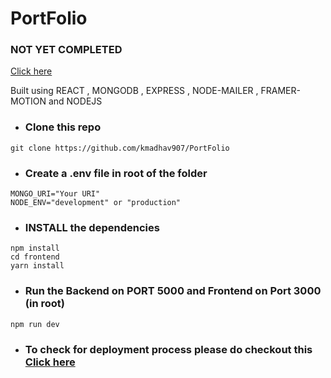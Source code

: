 # PortFolio
### NOT YET COMPLETED
<a href="http://maddy-house.herokuapp.com/"> Click here </a>

Built using REACT , MONGODB , EXPRESS , NODE-MAILER , FRAMER-MOTION and NODEJS

- ### Clone this repo
```
git clone https://github.com/kmadhav907/PortFolio
```
- ### Create a .env file in root of the folder
```
MONGO_URI="Your URI"
NODE_ENV="development" or "production"
```

- ### INSTALL the dependencies
```
npm install
cd frontend
yarn install
```
- ### Run the Backend on PORT 5000 and Frontend on Port 3000 (in root)
```
npm run dev
```

- ### To check for deployment process please do checkout this <a href="https://github.com/kmadhav907/PortFolio/blob/master/frontend/README.md">Click here </a>
